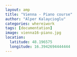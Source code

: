 ```yaml
---
layout: amp
title: "Vienna - Piano course"
author: "Alper Kalaycioglu"
categories: whereiwork
tags: [documentation]
image: vienna16-piano.jpg
location:
  latitude: 48.196575
  longitude: 16.3942694444444
---
```

